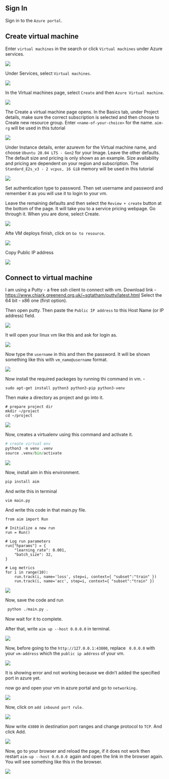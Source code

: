 ## Sign In

Sign in to the `Azure portal`.

## Create virtual machine

Enter `virtual machines` in the search or click `Virtual machines` under Azure services.

![](../_static/images/using/azure/azure_home.png)

Under Services, select `Virtual machines`.

![](../_static/images/using/azure/azure_home_2.png)

In the Virtual machines page, select `Create` and then `Azure Virtual machine`.

![](../_static/images/using/azure/azure_vm_create.png)

The Create a virtual machine page opens.
In the Basics tab, under Project details, make sure the correct subscription is selected and then choose to Create new resource group. Enter `<name-of-your-choice>` for the name. `aim-rg` will be used in this tutorial

![](../_static/images/using/azure/resourcegrp.png)

Under Instance details, enter azurevm for the Virtual machine name, and choose `Ubuntu 20.04 LTS - Gen2` for your Image. Leave the other defaults. The default size and pricing is only shown as an example. Size availability and pricing are dependent on your region and subscription.
The `Standard_E2s_v3 - 2 vcpus, 16 GiB` memory will be used in this tutorial

![](../_static/images/using/azure/azure_vm_create_2.png)

Set authentication type to password. 
Then set username and password and remember it as you will use it to login to your vm.
 
Leave the remaining defaults and then select the `Review + create` button at the bottom of the page.
It will take you to a service pricing webpage. Go through it. When you are done, select Create.

![](../_static/images/using/azure/create.png)

Afte VM deploys finish, click on `Go to resource`.

![](../_static/images/using/azure/complete.png)

Copy Public IP address

![](../_static/images/using/azure/ip.png)

## Connect to virtual machine

I am using a Putty - a free ssh client to connect with vm.
Download link - https://www.chiark.greenend.org.uk/~sgtatham/putty/latest.html
Select the 64 bit - x86 one (first option).

Then open putty.
Then paste the `Public IP address` to this Host Name (or IP address)  field.

![](../_static/images/using/azure/putty.png)

It will open your linux vm like this and ask for login as.

![](../_static/images/using/azure/vm_login_user.png)

Now type the `username` in this and then the password.
It will be shown something like this with `vm_name@username` format.

![](../_static/images/using/azure/user.png)

Now install the required packeges by running thi command in vm. - 
```
sudo apt-get install python3 python3-pip python3-venv
```

Then make a directory as project and go into it.
```
# prepare project dir
mkdir ~/project
cd ~/project
```

![](../_static/images/using/azure/project_dir.png)

Now, creates a virtualenv using this command and activate it.

```python
# create virtual env
python3 -m venv .venv
source .venv/bin/activate
```

![](../_static/images/using/azure/vm_venv.png)

Now, install aim in this environment.
```python
pip install aim
```

And write this in terminal
```
vim main.py
```
<write your code in main.py>

And write this code in that main.py file.

```
from aim import Run

# Initialize a new run
run = Run()

# Log run parameters
run["hparams"] = {
    "learning_rate": 0.001,
    "batch_size": 32,
}

# Log metrics
for i in range(10):
    run.track(i, name='loss', step=i, context={ "subset":"train" })
    run.track(i, name='acc', step=i, context={ "subset":"train" })

```

![](../_static/images/using/azure/main.png)

Now, save the code and run
```python
 python ./main.py .  
 ```

Now wait for it to complete.

After that, write ``` aim up --host 0.0.0.0 ```  in terminal.

![](../_static/images/using/azure/aim_up.png)

Now, before going to the ` http://127.0.0.1:43800 `, replace ` 0.0.0.0` with your `vm-address` which the `public ip address` of your vm. 

![](../_static/images/using/azure/port_error.png)

It is showing error and not working because we didn’t added the specified port in azure yet.

now go and open your vm in azure portal and go to `networking.`

![](../_static/images/using/azure/networking_ui.png)

Now, click on `add inbound port rule.`

![](../_static/images/using/azure/networking_add_port.png)

Now write `43800` in destination port ranges and change protocol to `TCP`. 
And click Add.

![](../_static/images/using/azure/add_inbound_port.png)

Now, go to your browser and reload the page, if it does not work then restart `aim-up --host 0.0.0.0 `again and open the link in the browser again. You will see something like this in the browser.

![](../_static/images/using/azure/aim_ui.png)
